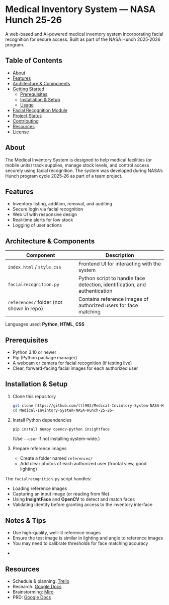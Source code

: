 # Medical Inventory System — NASA Hunch 25‑26

A web-based and AI‑powered medical inventory system incorporating facial recognition for secure access. Built as part of the NASA Hunch 2025‑2026 program.

## Table of Contents

- [About](#about)  
- [Features](#features)  
- [Architecture & Components](#architecture--components)  
- [Getting Started](#getting-started)  
  - [Prerequisites](#prerequisites)  
  - [Installation & Setup](#installation--setup)  
  - [Usage](#usage)  
- [Facial Recognition Module](#facial-recognition-module)  
- [Project Status](#project-status)  
- [Contributing](#contributing)  
- [Resources](#resources)  
- [License](#license)  

## About

The Medical Inventory System is designed to help medical facilities (or mobile units) track supplies, manage stock levels, and control access securely using facial recognition. The system was developed during NASA’s Hunch program cycle 2025‑26 as part of a team project.  

## Features

- Inventory listing, addition, removal, and auditing  
- Secure login via facial recognition  
- Web UI with responsive design  
- Real‑time alerts for low stock  
- Logging of user actions  

## Architecture & Components

| Component | Description |
|---|---|
| `index.html` / `style.css` | Frontend UI for interacting with the system |
| `facialrecognition.py` | Python script to handle face detection, identification, and authentication |
| `references/` folder (not shown in repo) | Contains reference images of authorized users for face matching |

Languages used: **Python**, **HTML**, **CSS**

## Prerequisites

- Python 3.10 or newer  
- Pip (Python package manager)  
- A webcam or camera for facial recognition (if testing live)  
- Clear, forward-facing facial images for each authorized user  

## Installation & Setup

1. Clone this repository  
   ```bash
   git clone https://github.com/ltl902/Medical-Invintory-System-NASA-Hunch-25-26-.git
   cd Medical-Invintory-System-NASA-Hunch-25-26-
   ```

2. Install Python dependencies  
   ```bash
   pip install numpy opencv-python insightface
   ```  
   (Use `--user` if not installing system-wide.)

3. Prepare reference images  
   - Create a folder named `references/`  
   - Add clear photos of each authorized user (frontal view, good lighting)  

The `facialrecognition.py` script handles:

- Loading reference images  
- Capturing an input image (or reading from file)  
- Using **InsightFace** and **OpenCV** to detect and match faces  
- Validating identity before granting access to the inventory interface  

## Notes & Tips

- Use high-quality, well-lit reference images  
- Ensure the test image is similar in lighting and angle to reference images  
- You may need to calibrate thresholds for face matching accuracy  
+

## Resources

- Schedule & planning: [Trello](https://trello.com)  
- Research: [Google Docs](https://docs.google.com)  
- Brainstorming: [Miro](https://miro.com)  
- PRD: [Google Docs](https://docs.google.com)  
